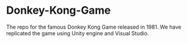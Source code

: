 # Donkey-Kong-Game
The repo for the famous Donkey Kong Game released in 1981. We have replicated the game using Unity engine and Visual Studio.
